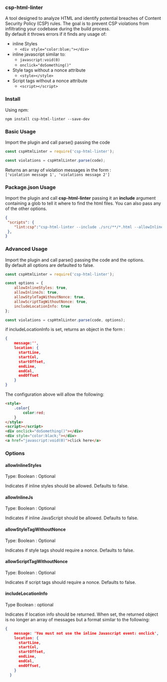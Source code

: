 ### csp-html-linter
A tool designed to analyze HTML and identify potential breaches of Content Security Policy (CSP) rules. The goal is to prevent CSP violations from infiltrating your codebase during the build process.  
By default it throws errors if it finds any usage of:
* inline Styles
    * ```<div style="color:blue;"></div>```
* inline javascript similar to:  
    * ```javascript:void(0)```
    * ```onclick="doSomething()"```
* Style tags without a nonce attribute
    * ```<style></style>```
* Script tags without a nonce attribute
    * ```<script></script>```


### Install

Using npm:

```npm install csp-html-linter --save-dev```

### Basic Usage

Import the plugin and call parse() passing the code

```javascript
const cspHtmlLinter = require('csp-html-linter');

const violations = cspHtmlLinter.parse(code);

```
Returns an array of violation messages in the form :   
```['violation message 1', 'violations message 2']```  


### Package.json Usage

Import the plugin and call **csp-html-linter** passing it an **include** argument containing a glob to tell it where to find the html files. You can also pass any of the other options.

```json
{
 "scripts": {
    "lint:csp":"csp-html-linter --include ./src/**/*.html --allowInlineStyles"
 }, 
}
```

### Advanced Usage 

Import the plugin and call parse() passing the code and the options.  
By default all options are defaulted to false.  

```javascript
const cspHtmlLinter = require('csp-html-linter');

const options = {
    allowInlineStyles: true,
    allowInlineJs: true,
    allowStyleTagWithoutNonce: true,
    allowScriptTagWithoutNonce: true,
    includeLocationInfo: true
};

const violations = cspHtmlLinter.parse(code, options);

```
if includeLocationInfo is set, returns an object in the form :   
```json
{ 
    message:'',  
    location: {
      startLine,
      startCol,
      startOffset,
      endLine,
      endCol,
      endOffset
    } 
}
```

The configuration above will allow the following:

```html
<style>
    .color{
        color:red;
    }
</style>
<script></script>
<div onclick="doSomething()"></div>
<div style="color:black;"></div>
<a href="javascript:void(0)">click here</a>
```

### Options


#### allowInlineStyles

Type: Boolean : Optional

Indicates if inline styles should be allowed. Defaults to false.    

#### allowInlineJs

Type: Boolean : Optional

Indicates if inline JavaScript should be allowed. Defaults to false.    

#### allowStyleTagWithoutNonce

Type: Boolean : Optional

Indicates if style tags should require a nonce. Defaults to false.    

#### allowScriptTagWithoutNonce

Type: Boolean : Optional

Indicates if script tags should require a nonce. Defaults to false.  

#### includeLocationInfo
Type Boolean : optional

Indicates if location info should be returned.
When set, the returned object is no longer an array of messages but a format similar to the following:  
```json
{
    message: 'You must not use the inline Javascript event: onclick',
    location: {
      startLine,
      startCol,
      startOffset,
      endLine,
      endCol,
      endOffset,
    }
  }
  ```